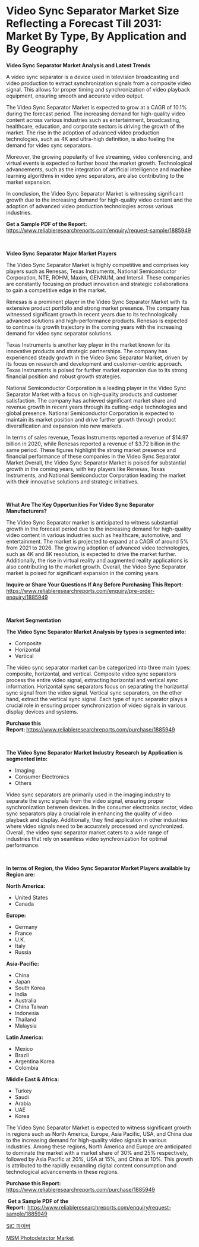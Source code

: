 <p><h1>Video Sync Separator Market Size Reflecting a Forecast Till 2031: Market By Type, By Application and By Geography</h1></p><p><strong>Video Sync Separator Market Analysis and Latest Trends</strong></p>
<p><p>A video sync separator is a device used in television broadcasting and video production to extract synchronization signals from a composite video signal. This allows for proper timing and synchronization of video playback equipment, ensuring smooth and accurate video output.</p><p>The Video Sync Separator Market is expected to grow at a CAGR of 10.1% during the forecast period. The increasing demand for high-quality video content across various industries such as entertainment, broadcasting, healthcare, education, and corporate sectors is driving the growth of the market. The rise in the adoption of advanced video production technologies, such as 4K and ultra-high definition, is also fueling the demand for video sync separators.</p><p>Moreover, the growing popularity of live streaming, video conferencing, and virtual events is expected to further boost the market growth. Technological advancements, such as the integration of artificial intelligence and machine learning algorithms in video sync separators, are also contributing to the market expansion.</p><p>In conclusion, the Video Sync Separator Market is witnessing significant growth due to the increasing demand for high-quality video content and the adoption of advanced video production technologies across various industries.</p></p>
<p><strong>Get a Sample PDF of the Report:&nbsp;</strong> <a href="https://www.reliableresearchreports.com/enquiry/request-sample/1885949">https://www.reliableresearchreports.com/enquiry/request-sample/1885949</a></p>
<p>&nbsp;</p>
<p><strong>Video Sync Separator Major Market Players</strong></p>
<p><p>The Video Sync Separator Market is highly competitive and comprises key players such as Renesas, Texas Instruments, National Semiconductor Corporation, NTE, ROHM, Maxim, GENNUM, and Intersil. These companies are constantly focusing on product innovation and strategic collaborations to gain a competitive edge in the market.</p><p>Renesas is a prominent player in the Video Sync Separator Market with its extensive product portfolio and strong market presence. The company has witnessed significant growth in recent years due to its technologically advanced solutions and high-performance products. Renesas is expected to continue its growth trajectory in the coming years with the increasing demand for video sync separator solutions.</p><p>Texas Instruments is another key player in the market known for its innovative products and strategic partnerships. The company has experienced steady growth in the Video Sync Separator Market, driven by its focus on research and development and customer-centric approach. Texas Instruments is poised for further market expansion due to its strong financial position and robust growth strategies.</p><p>National Semiconductor Corporation is a leading player in the Video Sync Separator Market with a focus on high-quality products and customer satisfaction. The company has achieved significant market share and revenue growth in recent years through its cutting-edge technologies and global presence. National Semiconductor Corporation is expected to maintain its market position and drive further growth through product diversification and expansion into new markets.</p><p>In terms of sales revenue, Texas Instruments reported a revenue of $14.97 billion in 2020, while Renesas reported a revenue of $3.72 billion in the same period. These figures highlight the strong market presence and financial performance of these companies in the Video Sync Separator Market.Overall, the Video Sync Separator Market is poised for substantial growth in the coming years, with key players like Renesas, Texas Instruments, and National Semiconductor Corporation leading the market with their innovative solutions and strategic initiatives.</p></p>
<p>&nbsp;</p>
<p><strong>What Are The Key Opportunities For Video Sync Separator Manufacturers?</strong></p>
<p><p>The Video Sync Separator market is anticipated to witness substantial growth in the forecast period due to the increasing demand for high-quality video content in various industries such as healthcare, automotive, and entertainment. The market is projected to expand at a CAGR of around 5% from 2021 to 2026. The growing adoption of advanced video technologies, such as 4K and 8K resolution, is expected to drive the market further. Additionally, the rise in virtual reality and augmented reality applications is also contributing to the market growth. Overall, the Video Sync Separator market is poised for significant expansion in the coming years.</p></p>
<p><strong>Inquire or Share Your Questions If Any Before Purchasing This Report:</strong> <a href="https://www.reliableresearchreports.com/enquiry/pre-order-enquiry/1885949">https://www.reliableresearchreports.com/enquiry/pre-order-enquiry/1885949</a></p>
<p>&nbsp;</p>
<p><strong>Market Segmentation</strong></p>
<p><strong>The Video Sync Separator Market Analysis by types is segmented into:</strong></p>
<p><ul><li>Composite</li><li>Horizontal</li><li>Vertical</li></ul></p>
<p><p>The video sync separator market can be categorized into three main types: composite, horizontal, and vertical. Composite video sync separators process the entire video signal, extracting horizontal and vertical sync information. Horizontal sync separators focus on separating the horizontal sync signal from the video signal. Vertical sync separators, on the other hand, extract the vertical sync signal. Each type of sync separator plays a crucial role in ensuring proper synchronization of video signals in various display devices and systems.</p></p>
<p><strong>Purchase this Report:&nbsp;</strong><a href="https://www.reliableresearchreports.com/purchase/1885949">https://www.reliableresearchreports.com/purchase/1885949</a></p>
<p>&nbsp;</p>
<p><strong>The Video Sync Separator Market Industry Research by Application is segmented into:</strong></p>
<p><ul><li>Imaging</li><li>Consumer Electronics</li><li>Others</li></ul></p>
<p><p>Video sync separators are primarily used in the imaging industry to separate the sync signals from the video signal, ensuring proper synchronization between devices. In the consumer electronics sector, video sync separators play a crucial role in enhancing the quality of video playback and display. Additionally, they find application in other industries where video signals need to be accurately processed and synchronized. Overall, the video sync separator market caters to a wide range of industries that rely on seamless video synchronization for optimal performance.</p></p>
<p>&nbsp;</p>
<p><strong>In terms of Region, the Video Sync Separator Market Players available by Region are:</strong></p>
<p>
    <p> <strong> North America: </strong>
        <ul>
            <li>United States</li>
            <li>Canada</li>
        </ul>
        </p> 
    <p> <strong> Europe: </strong>
        <ul>
            <li>Germany</li>
            <li>France</li>
            <li>U.K.</li>
            <li>Italy</li>
            <li>Russia</li>
        </ul>
        </p> 
    <p> <strong> Asia-Pacific: </strong>
        <ul>
            <li>China</li>
            <li>Japan</li>
            <li>South Korea</li>
            <li>India</li>
            <li>Australia</li>
            <li>China Taiwan</li>
            <li>Indonesia</li>
            <li>Thailand</li>
            <li>Malaysia</li>
        </ul>
        </p> 
    <p> <strong> Latin America: </strong>
        <ul>
            <li>Mexico</li>
            <li>Brazil</li>
            <li>Argentina Korea</li>
            <li>Colombia</li>
        </ul>
        </p> 
    <p> <strong> Middle East & Africa: </strong>
        <ul>
            <li>Turkey</li>
            <li>Saudi</li>
            <li>Arabia</li>
            <li>UAE</li>
            <li>Korea</li>
        </ul>
    </p>
    </p>
<p><p>The Video Sync Separator Market is expected to witness significant growth in regions such as North America, Europe, Asia Pacific, USA, and China due to the increasing demand for high-quality video signals in various industries. Among these regions, North America and Europe are anticipated to dominate the market with a market share of 30% and 25% respectively, followed by Asia Pacific at 20%, USA at 15%, and China at 10%. This growth is attributed to the rapidly expanding digital content consumption and technological advancements in these regions.</p></p>
<p><strong>Purchase this Report: </strong><a href="https://www.reliableresearchreports.com/purchase/1885949">https://www.reliableresearchreports.com/purchase/1885949</a></p>
<p>&nbsp;<strong>Get a Sample PDF of the Report:&nbsp;&nbsp;</strong><a href="https://www.reliableresearchreports.com/enquiry/request-sample/1885949">https://www.reliableresearchreports.com/enquiry/request-sample/1885949</a></p>
<p><strong></strong></p>
<p><p><a href="https://github.com/plelbej847484502/Market-Research-Report-List-1/blob/main/468132911095.md">SiC 파이버</a></p><p><a href="https://github.com/WillieWoodard/Market-Research-Report-List-4/blob/main/msm-photodetector-market.md">MSM Photodetector Market</a></p></p>